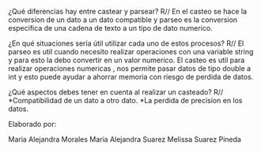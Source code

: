 ¿Qué diferencias hay entre castear y parsear? 
R// En el casteo se hace la conversion de un dato a un dato compatible y parseo es la conversion especifica de una cadena de texto a un tipo de dato numerico.

¿En qué situaciones sería útil utilizar cada uno de estos procesos?
R// El parseo es util cuando necesito realizar operaciones con una variable string y para esto la debo convertir en un valor numerico. El casteo es util para realizar operaciones numericas , nos permite pasar datos de tipo double a int y esto puede ayudar a ahorrar memoria con riesgo de perdida de datos.

¿Qué aspectos debes tener en cuenta al realizar un casteado?
R// *Compatibilidad de un dato a otro dato. *La perdida de precision en los datos.

Elaborado por:

Maria Alejandra Morales
Maria Alejandra Suarez
Melissa Suarez Pineda
